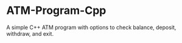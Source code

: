 # ATM-Program-Cpp
A simple C++ ATM program with options to check balance, deposit, withdraw, and exit.

